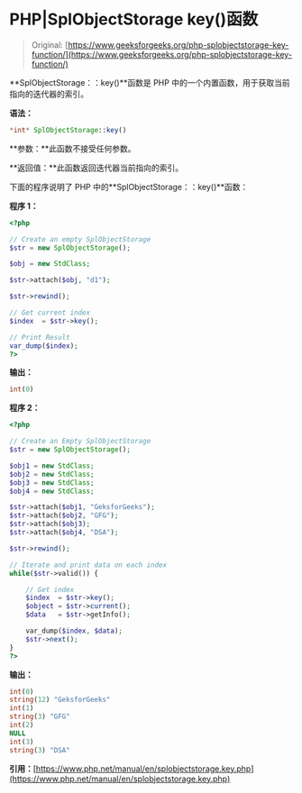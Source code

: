 # PHP|SplObjectStorage key()函数

> Original: [https://www.geeksforgeeks.org/php-splobjectstorage-key-function/](https://www.geeksforgeeks.org/php-splobjectstorage-key-function/)

**SplObjectStorage：：key()**函数是 PHP 中的一个内置函数，用于获取当前指向的迭代器的索引。

**语法：**

```php
*int* SplObjectStorage::key()
```

**参数：**此函数不接受任何参数。

**返回值：**此函数返回迭代器当前指向的索引。

下面的程序说明了 PHP 中的**SplObjectStorage：：key()**函数：

**程序 1：**

```php
<?php

// Create an empty SplObjectStorage
$str = new SplObjectStorage();

$obj = new StdClass;

$str->attach($obj, "d1");

$str->rewind();

// Get current index 
$index  = $str->key();

// Print Result
var_dump($index);
?>
```

**输出：**

```php
int(0)

```

**程序 2：**

```php
<?php

// Create an Empty SplObjectStorage
$str = new SplObjectStorage();

$obj1 = new StdClass;
$obj2 = new StdClass;
$obj3 = new StdClass;
$obj4 = new StdClass;

$str->attach($obj1, "GeksforGeeks");
$str->attach($obj2, "GFG");
$str->attach($obj3);
$str->attach($obj4, "DSA");

$str->rewind();

// Iterate and print data on each index
while($str->valid()) {

    // Get index 
    $index  = $str->key();
    $object = $str->current(); 
    $data   = $str->getInfo();

    var_dump($index, $data);
    $str->next();
}
?>
```

**输出：**

```php
int(0)
string(12) "GeksforGeeks"
int(1)
string(3) "GFG"
int(2)
NULL
int(3)
string(3) "DSA"

```

**引用：**[https://www.php.net/manual/en/splobjectstorage.key.php](https://www.php.net/manual/en/splobjectstorage.key.php)